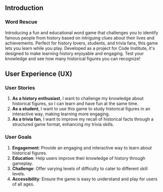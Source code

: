 ## Introduction

### Word Rescue

Introducing a fun and educational word game that challenges you to identify famous people from history based on intriguing clues about their lives and achievements. Perfect for history lovers, students, and trivia fans, this game lets you learn while you play. Developed as a project for Code Institute, it's designed to make learning history enjoyable and engaging. Test your knowledge and see how many historical figures you can recognize!

## User Experience (UX)

### User Stories

1. **As a history enthusiast**, I want to challenge my knowledge about historical figures, so I can learn and have fun at the same time.
2. **As a student**, I want to use this game to study historical figures in an interactive way, making learning more engaging.
3. **As a trivia fan**, I want to improve my recall of historical facts through a structured game format, enhancing my trivia skills.

### User Goals

1. **Engagement**: Provide an engaging and interactive way to learn about historical figures.
2. **Education**: Help users improve their knowledge of history through gameplay.
3. **Challenge**: Offer varying levels of difficulty to cater to different skill levels.
4. **Accessibility**: Ensure the game is easy to understand and play for users of all ages.

